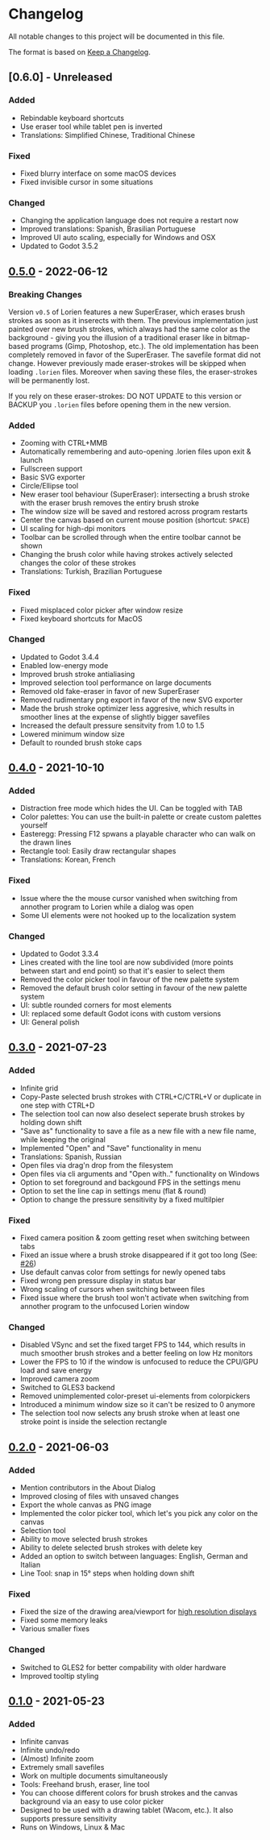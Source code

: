 # Changelog

All notable changes to this project will be documented in this file.

The format is based on [Keep a Changelog](https://keepachangelog.com/en/1.0.0/).

## [0.6.0] - Unreleased

### Added
- Rebindable keyboard shortcuts
- Use eraser tool while tablet pen is inverted
- Translations: Simplified Chinese, Traditional Chinese

### Fixed
- Fixed blurry interface on some macOS devices
- Fixed invisible cursor in some situations

### Changed
- Changing the application language does not require a restart now
- Improved translations: Spanish, Brasilian Portuguese
- Improved UI auto scaling, especially for Windows and OSX
- Updated to Godot 3.5.2

## [0.5.0] - 2022-06-12

### Breaking Changes
Version `v0.5` of Lorien features a new SuperEraser, which erases brush strokes as soon as it inserects with them. The previous implementation just painted over new brush strokes, which always had the same color as the background - giving you the illusion of a traditional eraser like in bitmap-based programs (Gimp, Photoshop, etc.). The old implementation has been completely removed in favor of the SuperEraser.
The savefile format did not change. However previously made eraser-strokes will be skipped when loading `.lorien` files. Moreover when saving these files, the eraser-strokes will be permanently lost. 

If you rely on these eraser-strokes: DO NOT UPDATE to this version or BACKUP you `.lorien` files before opening them in the new version.

### Added
- Zooming with CTRL+MMB
- Automatically remembering and auto-opening .lorien files upon exit & launch
- Fullscreen support
- Basic SVG exporter
- Circle/Ellipse tool
- New eraser tool behaviour (SuperEraser): intersecting a brush stroke with the eraser brush removes the entiry brush stroke 
- The window size will be saved and restored across program restarts
- Center the canvas based on current mouse position (shortcut: `SPACE`)
- UI scaling for high-dpi monitors
- Toolbar can be scrolled through when the entire toolbar cannot be shown
- Changing the brush color while having strokes actively selected changes the color of these strokes
- Translations: Turkish, Brazilian Portuguese

### Fixed
- Fixed misplaced color picker after window resize
- Fixed keyboard shortcuts for MacOS

### Changed
- Updated to Godot 3.4.4
- Enabled low-energy mode
- Improved brush stroke antialiasing
- Improved selection tool performance on large documents
- Removed old fake-eraser in favor of new SuperEraser
- Removed rudimentary png export in favor of the new SVG exporter 
- Made the brush stroke optimizer less aggresive, which results in smoother lines at the expense of slightly bigger savefiles
- Increased the default pressure sensitvity from 1.0 to 1.5
- Lowered minimum window size
- Default to rounded brush stoke caps

## [0.4.0] - 2021-10-10

### Added
- Distraction free mode which hides the UI. Can be toggled with TAB
- Color palettes: You can use the built-in palette or create custom palettes yourself
- Easteregg: Pressing F12 spwans a playable character who can walk on the drawn lines
- Rectangle tool: Easily draw rectangular shapes
- Translations: Korean, French

### Fixed
- Issue where the the mouse cursor vanished when switching from annother program to Lorien while a dialog was open
- Some UI elements were not hooked up to the localization system

### Changed
- Updated to Godot 3.3.4
- Lines created with the line tool are now subdivided (more points between start and end point) so that it's easier to select them
- Removed the color picker tool in favour of the new palette system
- Removed the default brush color setting in favour of the new palette system
- UI: subtle rounded corners for most elements 
- UI: replaced some default Godot icons with custom versions
- UI: General polish

## [0.3.0] - 2021-07-23

### Added
- Infinite grid
- Copy-Paste selected brush strokes with CTRL+C/CTRL+V or duplicate in one step with CTRL+D
- The selection tool can now also deselect seperate brush strokes by holding down shift
- "Save as" functionality to save a file as a new file with a new file name, while keeping the original
- Implemented "Open" and "Save" functionality in menu
- Translations: Spanish, Russian
- Open files via drag'n drop from the filesystem
- Open files via cli arguments and "Open with.." functionality on Windows
- Option to set foreground and backgound FPS in the settings menu
- Option to set the line cap in settings menu (flat & round)
- Option to change the pressure sensitivity by a fixed multilpier

### Fixed
- Fixed camera position & zoom getting reset when switching between tabs
- Fixed an issue where a brush stroke disappeared if it got too long (See: [#26](https://github.com/mbrlabs/Lorien/issues/26))
- Use default canvas color from settings for newly opened tabs
- Fixed wrong pen pressure display in status bar
- Wrong scaling of cursors when switching between files
- Fixed issue where the brush tool won't activate when switching from annother program to the unfocused Lorien window

### Changed
- Disabled VSync and set the fixed target FPS to 144, which results in much smoother brush strokes and a better feeling on low Hz monitors
- Lower the FPS to 10 if the window is unfocused to reduce the CPU/GPU load and save energy
- Improved camera zoom
- Switched to GLES3 backend
- Removed unimplemented color-preset ui-elements from colorpickers
- Introduced a minimum window size so it can't be resized to 0 anymore
- The selection tool now selects any brush stroke when at least one stroke point is inside the selection rectangle

## [0.2.0] - 2021-06-03

### Added 
- Mention contributors in the About Dialog
- Improved closing of files with unsaved changes
- Export the whole canvas as PNG image
- Implemented the color picker tool, which let's you pick any color on the canvas
- Selection tool
- Ability to move selected brush strokes
- Ability to delete selected brush strokes with delete key
- Added an option to switch between languages: English, German and Italian
- Line Tool: snap in 15° steps when holding down shift 

### Fixed
- Fixed the size of the drawing area/viewport for [high resolution displays](https://github.com/mbrlabs/Lorien/issues/1)
- Fixed some memory leaks
- Various smaller fixes

### Changed
- Switched to GLES2 for better compability with older hardware
- Improved tooltip styling

## [0.1.0] - 2021-05-23

### Added
- Infinite canvas
- Infinite undo/redo
- (Almost) Infinite zoom
- Extremely small savefiles
- Work on multiple documents simultaneously
- Tools: Freehand brush, eraser, line tool
- You can choose different colors for brush strokes and the canvas background via an easy to use color picker
- Designed to be used with a drawing tablet (Wacom, etc.). It also supports pressure sensitivity
- Runs on Windows, Linux & Mac

[0.6.0-dev]: https://github.com/mbrlabs/lorien/compare/v0.5.0...HEAD
[0.5.0]: https://github.com/mbrlabs/lorien/compare/v0.4.0...v0.5.0
[0.4.0]: https://github.com/mbrlabs/lorien/compare/v0.3.0...v0.4.0
[0.3.0]: https://github.com/mbrlabs/lorien/compare/v0.2.0...v0.3.0
[0.2.0]: https://github.com/mbrlabs/lorien/compare/v0.1.0...v0.2.0
[0.1.0]: https://github.com/mbrlabs/lorien/releases/tag/v0.1.0
